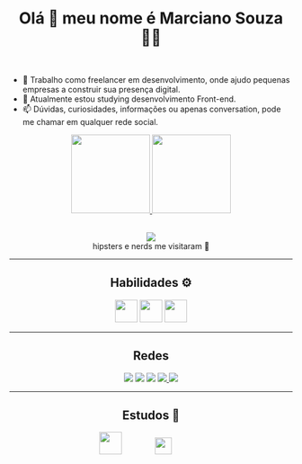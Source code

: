 <h1 align='center'>
Olá  👋  meu nome é Marciano Souza   👨‍💻
  </h1>
<br>

<!--
**SouzaMe/SouzaMe** is a ✨ _special_ ✨ repository because its `README.md` (this file) appears on your GitHub profile.

Here are some ideas to get you started:-->

- 🔭 Trabalho como freelancer em desenvolvimento, onde ajudo pequenas empresas a construir sua presença digital.
- 🌱 Atualmente estou studying desenvolvimento Front-end.
- 📫 Dúvidas, curiosidades, informações ou apenas conversation, pode me chamar em qualquer rede social.
<div align="center">
  <a href="https://github.com/SouzaMe">
  <img height="140em" src="https://github-readme-stats.vercel.app/api?username=SouzaMe&show_icons=true&theme=dark&include_all_commits=true&count_private=true"/>
  <img height="140em" src="https://github-readme-stats.vercel.app/api/top-langs/?username=SouzaMe&layout=compact&langs_count=7&theme=dark"/>
</div>
  <br>
  <p align='center'>
  <a href="#"><img src="https://badges.pufler.dev/visits/SouzaMe/SouzaMe"></a> <br>  hipsters e nerds me visitaram 🙌  
  
 <hr>
  
<h2 align="center">Habilidades ⚙️</h2>  
<p align="center" margin= '25px'>
   
 <img height="40" src="https://devicons.railway.app/i/javascript.svg">
    
 <img height="40" src="https://devicons.railway.app/i/html5.svg">
    
 <img height="40" src="https://devicons.railway.app/i/css3.svg">
</p>
 
 <hr>
 <h2 align= 'center'>Redes</h2>
<p align='center'>
  <a href="https://twitter.com/S0uza_Me" target="_blank"><img src="https://img.shields.io/badge/Twitter-1DA1F2?style=for-the-badge&logo=twitter&logoColor=white" target="_blank"></a>
  <a href="https://instagram.com/mah_instag" target="_blank"><img src="https://img.shields.io/badge/Instagram-E4405F?style=for-the-badge&logo=instagram&logoColor=white" target="_blank"></a>
  <a href="https://www.linkedin.com/in/marciano-souza/" target="_blank"><img src="https://img.shields.io/badge/LinkedIn-0077B5?style=for-the-badge&logo=linkedin&logoColor=white" target="_blank"></a>
  <a href="mailto:m22.souza@gmail.com"><img src="https://img.shields.io/badge/Gmail-D14836?style=for-the-badge&logo=gmail&logoColor=white" destino ="_blank">
  </a>
  <a href="https://contate.me/SouzaMe" target="_blank"><img src="https://img.shields.io/badge/WhatsApp-25D366?style=for-the-badge&logo=whatsapp&logoColor=white" target="_blank">
  </a>
  </p>
  
  
  <hr>
  <h2 align="center">Estudos &#128214;&#65039;</h2>
  <p align="center">
      <img height="40" src="https://www.cursoemvideo.com/wp-content/uploads/2019/08/cursoemvideo-logo.png">
      &nbsp;&nbsp;&nbsp;&nbsp;&nbsp;&nbsp;&nbsp;&nbsp;&nbsp;&nbsp;&nbsp;&nbsp;&nbsp;
      <img height="30" src="https://hermes.digitalinnovation.one/assets/diome/logo.svg">
      &nbsp;&nbsp;&nbsp;&nbsp;&nbsp;&nbsp;&nbsp;&nbsp;&nbsp;&nbsp;&nbsp;&nbsp;&nbsp;
      
  </p>
  




 
